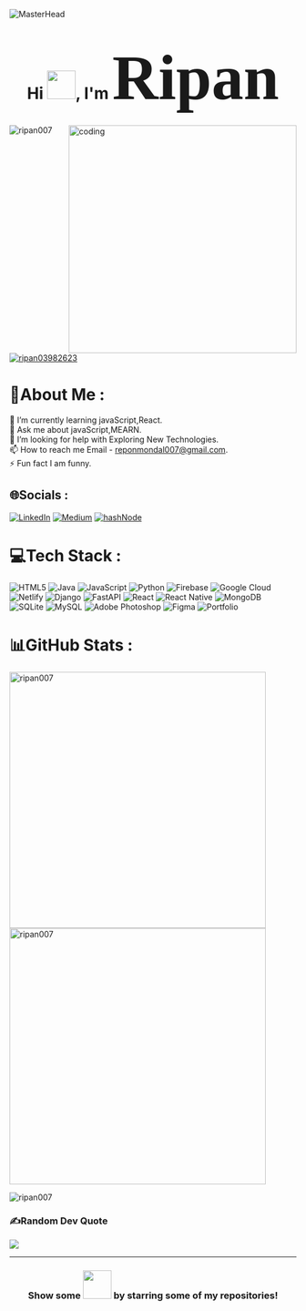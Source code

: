 ![MasterHead](https://coursework.vschool.io/content/images/size/w2000/2016/03/javascript-logo-banner.jpg)

<h1 align="center">Hi <img src = "https://raw.githubusercontent.com/MartinHeinz/MartinHeinz/master/wave.gif" width = 50px>, I'm <span style="color:#RRGGBB; font-family: 'Bebas Neue'; font-size: 4em;">Ripan</span> </h1>

<img align="right" alt="coding" width="400" src="https://miro.medium.com/max/1360/0*7Q3yvSIv_t0ioJ-Z.gif">

<p align="left"> <img src="https://komarev.com/ghpvc/?username=ripan007&label=Profile%20views&color=0e75b6&style=flat" alt="ripan007" /> </p>

<p align="left"> <a href="https://twitter.com/ripan03982623" target="blank"><img src="https://img.shields.io/twitter/follow/ripan03982623?logo=twitter&style=for-the-badge" alt="ripan03982623" /></a> </p>

# 💫About Me :

 🌱 I’m currently learning javaScript,React.\
 💬 Ask me about javaScript,MEARN.\
 🤔 I’m looking for help with Exploring New Technologies.\
 📫 How to reach me Email - reponmondal007@gmail.com.\
 ⚡ Fun fact I am funny.

## 🌐Socials :
 [![LinkedIn](https://img.shields.io/badge/LinkedIn-%230077B5.svg?logo=linkedin&logoColor=white)](https://www.linkedin.com/in/ripan-mondal-218872128/) [![Medium](https://img.shields.io/badge/Medium-12100E?logo=medium&logoColor=white)](https://medium.com/@reponmondal007) [![hashNode](https://img.shields.io/badge/HashNode-12100E?logo=medium&logoColor=white)](https://hashnode.com/@Ripan) 

# 💻Tech Stack :
 ![HTML5](https://img.shields.io/badge/html5-%23E34F26.svg?style=for-the-badge&logo=html5&logoColor=white) ![Java](https://img.shields.io/badge/java-%23ED8B00.svg?style=for-the-badge&logo=java&logoColor=white) ![JavaScript](https://img.shields.io/badge/javascript-%23323330.svg?style=for-the-badge&logo=javascript&logoColor=%23F7DF1E) ![Python](https://img.shields.io/badge/python-3670A0?style=for-the-badge&logo=python&logoColor=ffdd54)  ![Firebase](https://img.shields.io/badge/firebase-%23039BE5.svg?style=for-the-badge&logo=firebase) ![Google Cloud](https://img.shields.io/badge/Google%20Cloud-%234285F4.svg?style=for-the-badge&logo=google-cloud&logoColor=white)  ![Netlify](https://img.shields.io/badge/netlify-%23000000.svg?style=for-the-badge&logo=netlify&logoColor=#00C7B7)  ![Django](https://img.shields.io/badge/django-%23092E20.svg?style=for-the-badge&logo=django&logoColor=white) ![FastAPI](https://img.shields.io/badge/FastAPI-005571?style=for-the-badge&logo=fastapi)  ![React](https://img.shields.io/badge/react-%2320232a.svg?style=for-the-badge&logo=react&logoColor=%2361DAFB) ![React Native](https://img.shields.io/badge/react_native-%2320232a.svg?style=for-the-badge&logo=react&logoColor=%2361DAFB)  ![MongoDB](https://img.shields.io/badge/MongoDB-%234ea94b.svg?style=for-the-badge&logo=mongodb&logoColor=white) ![SQLite](https://img.shields.io/badge/sqlite-%2307405e.svg?style=for-the-badge&logo=sqlite&logoColor=white) ![MySQL](https://img.shields.io/badge/mysql-%2300f.svg?style=for-the-badge&logo=mysql&logoColor=white) ![Adobe Photoshop](https://img.shields.io/badge/adobephotoshop-%2331A8FF.svg?style=for-the-badge&logo=adobephotoshop&logoColor=white)  	![Figma](https://img.shields.io/badge/figma-%23F24E1E.svg?style=for-the-badge&logo=figma&logoColor=white)  ![Portfolio](https://img.shields.io/badge/Portfolio-%23000000.svg?style=for-the-badge&logo=firefox&logoColor=#FF7139) 
# 📊GitHub Stats :

<p><img align="left" width="450"  src="https://github-readme-stats.vercel.app/api/top-langs?username=ripan007&show_icons=true&locale=en&layout=compact" alt="ripan007" /></p>


<p>&nbsp;<img align="center" width="450" src="https://github-readme-stats.vercel.app/api?username=ripan007&show_icons=true&locale=en" alt="ripan007" /></p>

<p><img align="center" src="https://github-readme-streak-stats.herokuapp.com/?user=ripan007&" alt="ripan007" /></p>

### ✍️Random Dev Quote
![](https://quotes-github-readme.vercel.app/api?type=horizontal&theme=radical)



---

<div align="center">

  ### Show some <img src="https://images.squarespace-cdn.com/content/v1/56a63122a128e688e75f254d/1455442915022-TB3G5WPFE8RQKE6R4WOF/Valentines+Lesbian+Gif+2" height="50"   />      by starring some of my repositories!
  
  </div>
